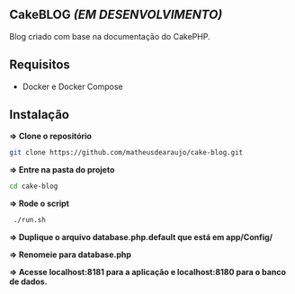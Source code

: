 CakeBLOG _(EM DESENVOLVIMENTO)_
------------
Blog criado com base na documentação do CakePHP.

Requisitos
------------
 - Docker e Docker Compose
 
 Instalação
------------
 
**=> Clone o repositório**
```sh
git clone https://github.com/matheusdearaujo/cake-blog.git
```

**=> Entre na pasta do projeto**

```sh
cd cake-blog
```

**=> Rode o script**

```sh
 ./run.sh
```

**=> Duplique o arquivo database.php.default que está em app/Config/**

**=> Renomeie para database.php**

**=> Acesse localhost:8181 para a aplicação e localhost:8180 para o banco de dados.**
